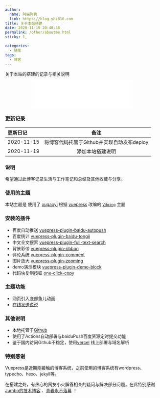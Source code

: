 ```yaml
---
author: 
  name: 阿猫阿狗
  link: https://blog.yhz610.com
title: 关于本站搭建
date: 2020-11-19 20:40:38
permalink: /other/aboutme.html
sticky: 1,

categories: 
  - 随笔
tags: 
  - 博客
---
```


关于本站的搭建的记录与相关说明

<!-- more -->

<center>
<iframe frameborder="no" border="0" marginwidth="0" marginheight="0" width=330 height=86 src="//music.163.com/outchain/player?type=2&id=103289&auto=1&height=66"></iframe>
</center>

### 更新记录

|更新日记|备注|
|:-|:-:|
|2020-11-15|将博客代码托管于Github并实现自动发布deploy|
|2020-11-19|添加本站搭建说明|

### 说明

希望通过此博客记录生活与工作笔记和总结及其他收藏与分享。

### 使用的主题

本站主题是 使用了 [xugaoyi](https://github.com/xugaoyi) 根据 [vuepress](https://vuepress.vuejs.org/zh/) 改编的 [`Vdoing`](https://github.com/xugaoyi/vuepress-theme-vdoing) 主题

### 安装的插件

- 百度自动推送 [vuepress-plugin-baidu-autopush](https://github.com/IOriens/vuepress-plugin-baidu-autopush)
- 百度统计 [vuepress-plugin-baidu-tongji](https://github.com/mlinquan/vuepress-plugin-baidu-tongji)
- 中文全文搜索 [vuepress-plugin-full-text-search](https://github.com/taojunnan/vuepress-plugin-full-text-search)
- 背景彩带 [vuepress-plugin-ribbon](https://github.com/moefyit/vuepress-plugin-ribbon)
- 评论系统 [vuepress-plugin-comment](https://github.com/dongyuanxin/vuepress-plugin-comment)
- 图片放大 [vuepress-plugin-zooming](https://github.com/vuepress/vuepress-plugin-zooming)
- demo演示模块 [vuepress-plugin-demo-block](https://github.com/xiguaxigua/vuepress-plugin-demo-block)
- 代码块复制按钮 [one-click-copy](https://github.com/vxhly/vuepress-plugin-one-click-copy)

### 主题功能

- 网页引入底部鱼儿动画
- [在线发送说说](https://artitalk.js.org/)

### 其他说明
- 本地托管于[Github](https://github.com/) 
- 使用了Actions自动部署与baiduPush百度资源定时提交功能
- 鉴于国内访问Github不稳定，使用[vercel](https://vercel.com/) 线上部署与域名解析

### 特别感谢
Vuepress是近期刚接触的博客系统，之前使用的博客系统有wordpress、typecho、hexo、jekyll等。

在搭建之处，有热心的网友小火解答相关的疑问与解决部分问题，在此特别感谢[Jumbo的技术博客](https://itzhangbao.com/blog/) 、[青春永不落幕](https://qcyblm.gitee.io/) ！




